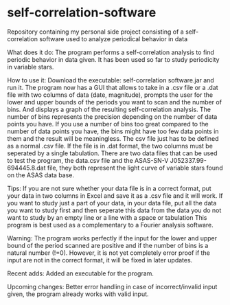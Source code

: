 # self-correlation-software
Repository containing my personal side project consisting of a self-correlation software used to analyze periodical behavior in data

What does it do:
  The program performs a self-correlation analysis to find periodic behavior in data given. It has been used so far to study periodicity in     variable stars.
  
How to use it:
  Download the executable: self-correlation software.jar and run it.
  The program now has a GUI that allows to take in a .csv file or a .dat file with two columns of data (date, magnitude), prompts the user     for the lower and upper bounds of the periods you want to scan and the number of bins. And displays a graph of the resulting 
    self-correlation analysis.
  The number of bins represents the precision depending on the number of data points you have. If you use a number of bins too great          compared to the number of data points you have, the bins might have too few data points in them and the result will be meaningless.
    The csv file just has to be defined as a normal .csv file. If the file is in .dat format, the two columns must be seperated by a single     tabulation.
  There are two data files that can be used to test the program, the data.csv file and the ASAS-SN-V J052337.99-694445.8.dat file, they
  both represent the light curve of variable stars found on the ASAS data base.
  
Tips:
  If you are not sure whether your data file is in a correct format, put your data in two columns in Excel and save it as a .csv file and       it will work.
  If you want to study just a part of your data, in your data file, put all the data you want to study first and then seperate this data      from the data you do not want to study by an empty line or a line with a space or tabulation
   This program is best used as a complementary to a Fourier analysis software.

Warning:
  The program works perfectly if the input for the lower and upper bound of the period scanned are positive and if the number of bins is a    natural number (!=0). However, it is not yet completely error proof if the input are not in the correct format, it will be fixed in        later updates.
  
Recent adds:
  Added an executable for the program.

Upcoming changes:
  Better error handling in case of incorrect/invalid input given, the program already works with valid input.

